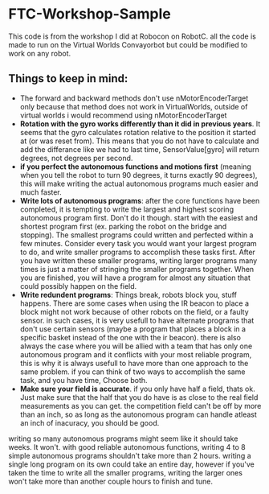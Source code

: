 FTC-Workshop-Sample
===================
This code is from the workshop I did at Robocon on RobotC. 
all the code is made to run on the Virtual Worlds Convayorbot but could be modified to work on any robot.

Things to keep in mind: 
----
* The forward and backward methods don't use nMotorEncoderTarget only because that method does not work in VirtualWorlds, outside of virtual worlds i would recommend using nMotorEncoderTarget
* **Rotation with the gyro works differently than it did in previous years**. It seems that the gyro calculates rotation relative to the position it started at (or was reset from). This means that you do not have to calculate and add the differance like we had to last time, SensorValue[gyro] will return degrees, not degrees per second.
* **if you perfect the autonomous functions and motions first** (meaning when you tell the robot to turn 90 degrees, it turns exactly 90 degrees), this will make writing the actual autonomous programs much easier and much faster.
* **Write lots of autonomous programs**: after the core functions have been completed, it is tempting to write the largest and highest scoring autonomous program first. Don't do it though. start with the easiest and shortest program first (ex. parking the robot on the bridge and stopping). The smallest programs could written and perfected within a few minutes. Consider every task you would want your largest program to do, and write smaller programs to accomplish these tasks first. After you have written these smaller programs, writing larger programs many times is just a matter of stringing the smaller programs together. When you are finished, you will have a program for almost any situation that could possibly happen on the field.
* **Write redundent programs**: Things break, robots block you, stuff happens. There are some cases when using the IR beacon to place a block might not work because of other robots on the field, or a faulty sensor. in such cases, it is very usefull to have alternate programs that don't use certain sensors (maybe a program that places a block in a specific basket instead of the one with the ir beacon). there is also always the case where you will be allied with a team that has only one autonomous program and it conflicts with your most reliable program, this is why it is always usefull to have more than one approach to the same problem. if you can think of two ways to accomplish the same task, and you have time, Choose both.
* **Make sure your field is accurate**. if you only have half a field, thats ok. Just make sure that the half that you do have is as close to the real field measurements as you can get. the competition field can't be off by more than an inch, so as long as the autonomous program can handle atleast an inch of inacuracy, you should be good.

writing so many autonomous programs might seem like it should take weeks. It won't. with good reliable autonomous functions, writing 4 to 8 simple autonomous programs shouldn't take more than 2 hours. writing a single long program on its own could take an entire day, however if you've taken the time to write all the smaller programs, writing the larger ones won't take more than another couple hours to finish and tune.
